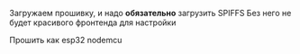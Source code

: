 Загружаем прошивку, и надо **обязательно** загрузить SPIFFS
Без него не будет красивого фронтенда для настройки

Прошить как esp32 nodemcu